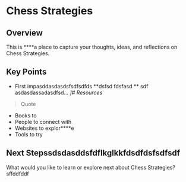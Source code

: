 # Chess Strategies

## Overview

This is ****a place to capture your thoughts, ideas, and reflections on Chess Strategies.

## Key Points

- First impasddasdasdsfsdfsdfds
**dsfsd fdsfasd **
sdf 
asdasdassadasdfsd... 
*]# Resources*

> Quote 

- Books to
- People to connect with
- Websites to explor****e
- Tools to try

## Next Stepssdsdasddsfdflkglkkfdsdfdsfsdfsdf

What would you like to learn or explore next about Chess Strategies?sffddfddf